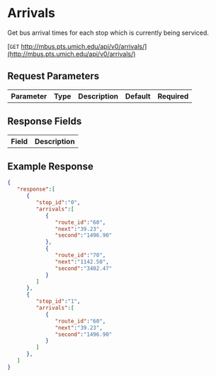 # Arrivals

Get bus arrival times for each stop which is currently being serviced.

[`GET` http://mbus.pts.umich.edu/api/v0/arrivals/](http://mbus.pts.umich.edu/api/v0/arrivals/)

## Request Parameters

<table>
<th>Parameter</th>
<th>Type</th>
<th>Description</th>
<th>Default</th>
<th>Required</th>
</table>

## Response Fields

<table>
<th>Field</th>
<th>Description</th>
</table>

## Example Response

```json
{
   "response":[
      {
         "stop_id":"0",
         "arrivals":[
            {
               "route_id":"60",
               "next":"39.23",
               "second":"1496.90"
            },
            {
               "route_id":"70",
               "next":"1142.50",
               "second":"3402.47"
            }
         ]
      },
      {
         "stop_id":"1",
         "arrivals":[
            {
               "route_id":"60",
               "next":"39.23",
               "second":"1496.90"
            }
         ]
      },
   ]
}
```

